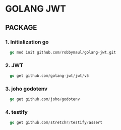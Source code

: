 # GOLANG JWT

## PACKAGE

### 1. Initialization go
```go
  go mod init github.com/robbymaul/golang-jwt.git
```

### 2. JWT
```go
  go get github.com/golang-jwt/jwt/v5
```

### 3. joho godotenv
```go
  go get github.com/joho/godotenv
```

### 4. testify
```go
  go get github.com/stretchr/testify/assert
```